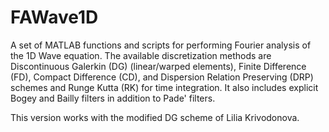 # FAWave1D
A set of MATLAB functions and scripts for performing Fourier analysis of the 1D Wave equation. The available discretization methods are Discontinuous Galerkin (DG) (linear/warped elements), Finite Difference (FD), Compact Difference (CD), and Dispersion Relation Preserving (DRP) schemes and Runge Kutta (RK) for time integration. It also includes explicit Bogey and Bailly filters in addition to Pade' filters. 

This version works with the modified DG scheme of Lilia Krivodonova. 
